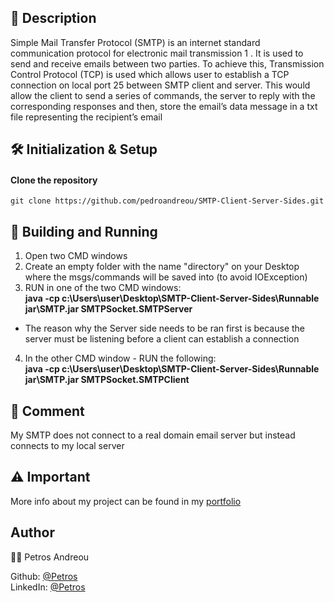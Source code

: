 ## 📰 Description
Simple Mail Transfer Protocol (SMTP) is an internet standard communication protocol for electronic mail transmission 1 . It is used to send and receive emails between two parties. To achieve this, Transmission Control Protocol (TCP) is used which allows user to establish a TCP connection on local port 25 between SMTP client and server. This would allow the client to send a series of commands, the server to reply with the corresponding responses and then, store the email’s data message in a txt file representing the recipient’s email

## 🛠 Initialization & Setup
#### Clone the repository  
    git clone https://github.com/pedroandreou/SMTP-Client-Server-Sides.git


## 🚀 Building and Running
1. Open two CMD windows 
2. Create an empty folder with the name "directory" on your Desktop where the msgs/commands will be saved into (to avoid IOException)
3. RUN in one of the two CMD windows:  
    **java -cp c:\Users\user\Desktop\SMTP-Client-Server-Sides\Runnable jar\SMTP.jar SMTPSocket.SMTPServer**
- The reason why the Server side needs to be ran first is because the server must be listening before a client can establish a connection
4. In the other CMD window - RUN the following:  
    **java -cp c:\Users\user\Desktop\SMTP-Client-Server-Sides\Runnable jar\SMTP.jar SMTPSocket.SMTPClient**

## :speech_balloon: Comment
My SMTP does not connect to a real domain email server but instead connects to my local server

## ⚠ Important
More info about my project can be found in my [portfolio](https://pedroandreou.github.io/#about)

## Author  
👨🏼 Petros Andreou

Github: [@Petros](https://github.com/pedroandreou)  
LinkedIn: [@Petros](https://www.linkedin.com/in/petrosandreou80/)



